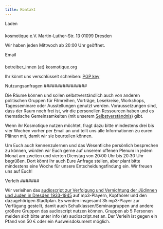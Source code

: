 ```yaml
---
title: Kontakt
---
```


Laden
#####

kosmotique e.V.
Martin-Luther-Str. 13
01099 Dresden

Wir haben jeden Mittwoch ab 20:00 Uhr geöffnet.

Email
#####

betreiber_innen (at) kosmotique.org

Ihr könnt uns verschlüsselt schreiben: [PGP key](kosmotique.gpg.asc)

Nutzungsanfragen
################

Die Räume können und sollen selbstverständlich auch von anderen politischen Gruppen für Filmreihen, Vorträge, Lesekreise, Workshops, Tagesseminare oder Ausstellungen genutzt werden. Voraussetzungen sind, dass der Raum noch frei ist, wir die personellen Ressourcen haben und es thematische Gemeinsamkeiten (mit unserem [Selbstverständnis](/about)) gibt.

Wenn ihr Kosmotique nutzen möchtet, fragt dazu bitte mindestens drei bis vier Wochen vorher per Email an und teilt uns alle Informationen zu euren Plänen mit, damit wir sie beurteilen können.

Um Euch auch kennenzulernen und das Wesentliche persönlich besprechen zu können, würden wir Euch gerne auf unserem offenen Plenum in jedem Monat am zweiten und vierten Dienstag von 20:00 Uhr bis 20:30 Uhr begrüßen. Dort könnt Ihr auch Eure Anfrage stellen, aber plant bitte mindestens eine Woche für unsere Entscheidungsfindung ein. Wir freuen uns auf Euch!

Verleih
#######

Wir verleihen das [audioscript zur Verfolgung und Vernichtung der Jüdinnen und Juden in Dresden 1933-1945](http://audioscript.net) auf mp3-Playern, Kopfhörer und den dazugehörigen Stadtplan. Es werden insgesamt 35 mp3-Player zur Verfügung gestellt, damit auch Schulklassen/Seminargruppen und andere größere Gruppen das audioscript nutzen können. Gruppen ab 5 Personen melden sich bitte unter info (at) audioscript.net an. Der Verleih ist gegen ein Pfand von 50 € oder ein Ausweisdokument möglich.
